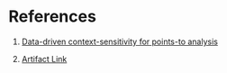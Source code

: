 # References

1. [Data-driven context-sensitivity for points-to analysis](https://dl.acm.org/doi/abs/10.1145/3133924)

2. [Artifact Link](https://github.com/kupl/Data-Driven-Pointsto-Analysis)